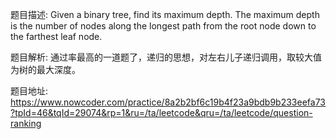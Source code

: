 ﻿题目描述:
Given a binary tree, find its maximum depth.
The maximum depth is the number of nodes along the longest path from the root node down to the farthest leaf node.

题目解析:
通过率最高的一道题了，递归的思想，对左右儿子递归调用，取较大值为树的最大深度。

题目地址:
https://www.nowcoder.com/practice/8a2b2bf6c19b4f23a9bdb9b233eefa73?tpId=46&tqId=29074&rp=1&ru=/ta/leetcode&qru=/ta/leetcode/question-ranking
